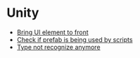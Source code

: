 # Unity

- [Bring UI element to front](/Unity/bringUIElementToFront)
- [Check if prefab is being used by scripts](/Unity/checkPrefabIsUsedByScripts)
- [Type not recognize anymore](/Unity/typeNotRecognizeAnymore)

